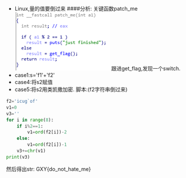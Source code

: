 - Linux,量的值要倒过来
####分析:
关键函数patch_me
![](a.png)
跟进get_flag,发现一个switch.
- case1:s='f1'+'f2'
- case4:将s2赋值
- case5:将s2用类凯撒加密.
脚本:(f2字符串倒过来)
```python
f2='icug`of'
v1=0
v3=''
for i in range(8):
    if i%2==1:
        v1=ord(f2[i])-2
    else:
        v1=ord(f2[i])-1
    v3+=chr(v1)
print(v3)
```
然后得出str:
GXY{do_not_hate_me}